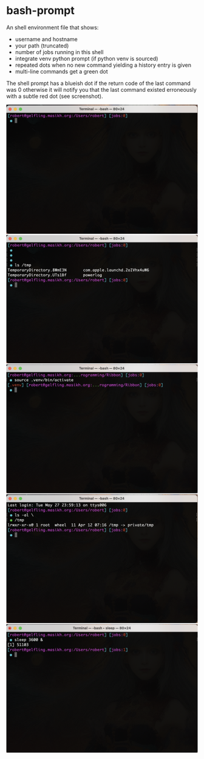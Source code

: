 # bash-prompt

An shell environment file that shows:

- username and hostname
- your path (truncated) 
- number of jobs running in this shell
- integrate venv python prompt (if python venv is sourced)
- repeated dots when no new command yielding a history entry is given
- multi-line commands get a green dot
 

The shell prompt has a blueish dot if the return code of the last command was 0 otherwise it will notify you that the last command existed erroneously with a subtle red dot (see screenshot).

![Example](https://github.com/masikh/bash-prompt/blob/master/example1.png)
![Example](https://github.com/masikh/bash-prompt/blob/master/example2.png)
![Example](https://github.com/masikh/bash-prompt/blob/master/example3.png)
![Example](https://github.com/masikh/bash-prompt/blob/master/example4.png)
![Example](https://github.com/masikh/bash-prompt/blob/master/example5.png)
